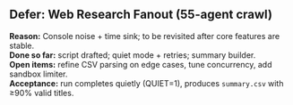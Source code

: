 
## Defer: Web Research Fanout (55-agent crawl)
**Reason:** Console noise + time sink; to be revisited after core features are stable.  
**Done so far:** script drafted; quiet mode + retries; summary builder.  
**Open items:** refine CSV parsing on edge cases, tune concurrency, add sandbox limiter.  
**Acceptance:** run completes quietly (QUIET=1), produces `summary.csv` with ≥90% valid titles.

